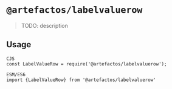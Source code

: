 # `@artefactos/labelvaluerow`

> TODO: description

## Usage

```
CJS
const LabelValueRow = require('@artefactos/labelvaluerow');

ESM/ES6
import {LabelValueRow} from '@artefactos/labelvaluerow'
```
